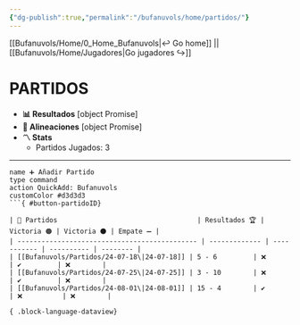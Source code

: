 ```yaml
---
{"dg-publish":true,"permalink":"/bufanuvols/home/partidos/"}
---
```


[[Bufanuvols/Home/0_Home_Bufanuvols\|↩️ Go home]] || [[Bufanuvols/Home/Jugadores\|Go jugadores ↪️]]
# PARTIDOS

- **📊 Resultados**
[object Promise]
- **👥 Alineaciones**
[object Promise]
- **〽️ Stats**
    - Partidos Jugados: 3

---
```button
name ➕ Añadir Partido
type command
action QuickAdd: Bufanuvols
customColor #d3d3d3
```{ #button-partidoID}

| 📅 Partidos                                   | Resultados 🏆 | Victoria 🟠 | Victoria ⚫ | Empate ➖ |
| --------------------------------------------- | ------------- | ----------- | ---------- | -------- |
| [[Bufanuvols/Partidos/24-07-18\|24-07-18]] | 5 - 6         | ❌           | ✔️         | ❌        |
| [[Bufanuvols/Partidos/24-07-25\|24-07-25]] | 3 - 10        | ❌           | ✔️         | ❌        |
| [[Bufanuvols/Partidos/24-08-01\|24-08-01]] | 15 - 4        | ✔️          | ❌          | ❌        |

{ .block-language-dataview}

